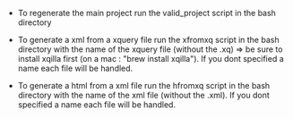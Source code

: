 - To regenerate the main project run the valid_project script in the bash directory

- To generate a xml from a xquery file run the xfromxq script in the bash directory with the name of the xquery file (without the .xq) => be sure to install xqilla first (on a mac : "brew install xqilla"). If you dont specified a name each file will be handled.

- To generate a html from a xml file run the hfromxq script in the bash directory with the name of the xml file (without the .xml). If you dont specified a name each file will be handled.
